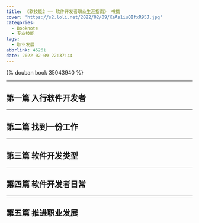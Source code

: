```yaml
---
title: 《软技能2 —— 软件开发者职业生涯指南》 书摘
cover: 'https://s2.loli.net/2022/02/09/KaAs1iuQIfxR95J.jpg'
categories:
  - Booknote
  - 专业技能
tags:
  - 职业发展
abbrlink: 45261
date: 2022-02-09 22:37:44
---
```


{% douban book 35043940 %}

---

## 第一篇 入行软件开发者

---

## 第二篇 找到一份工作

---

## 第三篇 软件开发类型

---

## 第四篇 软件开发者日常

---

## 第五篇 推进职业发展

